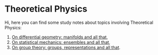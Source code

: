 # Theoretical Physics

Hi, here you can find some study notes about topics involving Theoretical Physics:
1. [On differential geometry: manifolds and all that](https://github.com/PhysicsZandi/TheoreticalPhysics/blob/main/pdf/dg.pdf),
2. [On statistical mechanics: ensembles and all that](https://github.com/PhysicsZandi/TheoreticalPhysics/blob/main/pdf/sm.pdf),
3. [On group theory: groups, representations and all that](https://github.com/PhysicsZandi/TheoreticalPhysics/blob/main/pdf/lie.pdf).